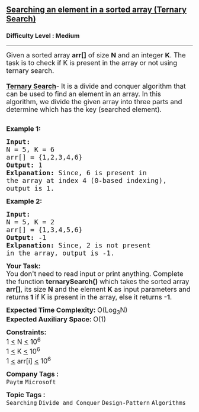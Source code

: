 <h2><a href="https://practice.geeksforgeeks.org/problems/3d27d4683c121c1f152ee8f41279255dc4430cf6/1?page=3&category[]=Divide%20and%20Conquer&category[]=palindrome&category[]=pattern-printing&sortBy=submissions">Searching an element in a sorted array (Ternary Search)</a></h2><h3>Difficulty Level : Medium</h3><hr><div class="problems_problem_content__Xm_eO"><p><span style="font-size:18px">Given a sorted array <strong>arr[]</strong> of size <strong>N</strong> and an integer <strong>K</strong>. The task is to check if K&nbsp;is present in the array or not using ternary search.<br>
<br>
<a href="http://www.geeksforgeeks.org/ternary-search/"><strong>Ternary Search</strong></a>- It is a divide and conquer algorithm that can be used to find an element in an array. In this algorithm, we divide the given array into three parts and determine which has the key (searched element).</span></p>

<p><br>
<span style="font-size:18px"><strong>Example 1:</strong></span></p>

<pre><span style="font-size:18px"><strong>Input:
</strong>N = 5, K = 6
arr[] = {1,2,3,4,6}
<strong>Output: </strong>1<strong>
Exlpanation: </strong>Since, 6 is present in 
the array at index 4 (0-based indexing),
output is 1.</span>
</pre>

<p><span style="font-size:18px"><strong>Example 2:</strong></span></p>

<pre><span style="font-size:18px"><strong>Input:
</strong>N = 5, K = 2
arr[] = {1,3,4,5,6}
<strong>Output: </strong>-1<strong>
Exlpanation: </strong>Since, 2 is not present 
in the array, output is -1.</span>
</pre>

<p><span style="font-size:18px"><strong>Your Task:</strong><br>
You don't need to read input or print anything. Complete the function <strong>ternarySearch()</strong> which takes the sorted array <strong>arr[]</strong>, its size <strong>N</strong> and the element <strong>K</strong> as input parameters&nbsp;and returns<strong> 1</strong> if K&nbsp;is present in the array, else it returns <strong>-1</strong>.&nbsp;</span></p>

<p><span style="font-size:18px"><strong>Expected Time Complexity:&nbsp;</strong>O(Log<sub>3</sub>N)<br>
<strong>Expected Auxiliary Space:&nbsp;</strong>O(1)</span></p>

<p><span style="font-size:18px"><strong>Constraints:</strong><br>
1 <u>&lt;</u>&nbsp;N <u>&lt;</u>&nbsp;10<sup>6</sup><br>
1 <u>&lt;</u>&nbsp;K <u>&lt;</u>&nbsp;10<sup>6</sup><br>
1 <u>&lt;</u>&nbsp;arr[i] <u>&lt;</u>&nbsp;10<sup>6</sup></span></p>
</div><p><span style=font-size:18px><strong>Company Tags : </strong><br><code>Paytm</code>&nbsp;<code>Microsoft</code>&nbsp;<br><p><span style=font-size:18px><strong>Topic Tags : </strong><br><code>Searching</code>&nbsp;<code>Divide and Conquer</code>&nbsp;<code>Design-Pattern</code>&nbsp;<code>Algorithms</code>&nbsp;
